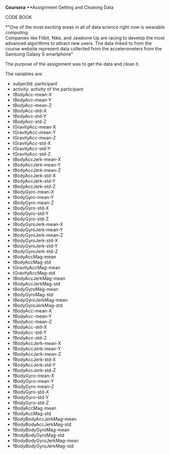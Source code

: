 **Coursera** 
**Assignment Getting and Cleaning Data 

CODE BOOK 

*"One of the most exciting areas in all of data science right now is wearable computing.  
Companies like Fitbit, Nike, and Jawbone Up are racing to develop the most advanced algorithms to attract new users. 
The data linked to from the course website represent data collected from the accelerometers from the Samsung Galaxy S smartphone"

The purpose of the assignment was to get the data and clean it. 

The variables are:  
* subjectId: participant 
* activity: activity of the participant 
* tBodyAcc-mean-X 
* tBodyAcc-mean-Y 
* tBodyAcc-mean-Z 
* tBodyAcc-std-X 
* tBodyAcc-std-Y 
* tBodyAcc-std-Z 
* tGravityAcc-mean-X 
* tGravityAcc-mean-Y 
* tGravityAcc-mean-Z 
* tGravityAcc-std-X 
* tGravityAcc-std-Y 
* tGravityAcc-std-Z 
* tBodyAccJerk-mean-X 
* tBodyAccJerk-mean-Y 
* tBodyAccJerk-mean-Z 
* tBodyAccJerk-std-X 
* tBodyAccJerk-std-Y 
* tBodyAccJerk-std-Z 
* tBodyGyro-mean-X 
* tBodyGyro-mean-Y 
* tBodyGyro-mean-Z 
* tBodyGyro-std-X 
* tBodyGyro-std-Y 
* tBodyGyro-std-Z 
* tBodyGyroJerk-mean-X 
* tBodyGyroJerk-mean-Y 
* tBodyGyroJerk-mean-Z 
* tBodyGyroJerk-std-X 
* tBodyGyroJerk-std-Y 
* tBodyGyroJerk-std-Z 
* tBodyAccMag-mean 
* tBodyAccMag-std 
* tGravityAccMag-mean 
* tGravityAccMag-std 
* tBodyAccJerkMag-mean 
* tBodyAccJerkMag-std 
* tBodyGyroMag-mean 
* tBodyGyroMag-std 
* tBodyGyroJerkMag-mean 
* tBodyGyroJerkMag-std 
* fBodyAcc-mean-X 
* fBodyAcc-mean-Y 
* fBodyAcc-mean-Z 
* fBodyAcc-std-X 
* fBodyAcc-std-Y 
* fBodyAcc-std-Z 
* fBodyAccJerk-mean-X 
* fBodyAccJerk-mean-Y 
* fBodyAccJerk-mean-Z 
* fBodyAccJerk-std-X 
* fBodyAccJerk-std-Y 
* fBodyAccJerk-std-Z 
* fBodyGyro-mean-X 
* fBodyGyro-mean-Y 
* fBodyGyro-mean-Z
* fBodyGyro-std-X 
* fBodyGyro-std-Y 
* fBodyGyro-std-Z 
* fBodyAccMag-mean 
* fBodyAccMag-std 
* fBodyBodyAccJerkMag-mean 
* fBodyBodyAccJerkMag-std 
* fBodyBodyGyroMag-mean 
* fBodyBodyGyroMag-std
* fBodyBodyGyroJerkMag-mean 
* fBodyBodyGyroJerkMag-std
